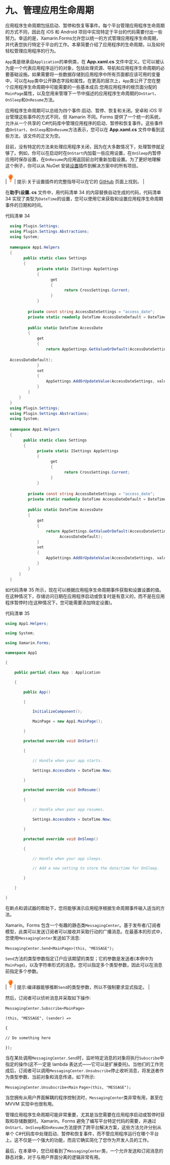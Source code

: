 # 九、管理应用生命周期

应用程序生命周期包括启动、暂停和恢复等事件。每个平台管理应用程序生命周期的方式不同，因此在 iOS 和 Android 项目中实现特定于平台的代码需要付出一些努力。幸运的是，Xamarin.Forms允许您以统一的方式管理应用程序生命周期，并代表您执行特定于平台的工作。本章简要介绍了应用程序的生命周期，以及如何轻松管理应用程序的行为。

`App`类是继承自`Application`的单例类，在 **App.xaml.cs** 文件中定义。它可以被认为是一个代表应用程序运行的对象，包括处理资源、导航和应用程序生命周期的必要基础设施。如果需要将一些数据存储到应用程序中所有页面都应该可用的变量中，可以在`App`类中公开静态字段和属性。在更高的层次上，`App`类公开了您在整个应用程序生命周期中可能需要的一些基本成员:您用应用程序的根页面分配的`MainPage`属性，以及您用来管理下一节中描述的应用程序生命周期的`OnStart`、`OnSleep`和`OnResume`方法。

应用程序生命周期可以总结为四个事件:启动、暂停、恢复和关闭。安卓和 iOS 平台管理这些事件的方式不同，但 Xamarin 不同。Forms 提供了一个统一的系统，允许从一个共享的 C#代码库中管理应用程序的启动、暂停和恢复事件。这些事件由`OnStart`、`OnSleep`和`OnResume`方法表示，您可以在 **App.xaml.cs** 文件中看到这些方法，该文件的正文为空。

目前，没有特定的方法来处理应用程序关闭，因为在大多数情况下，处理暂停就足够了。例如，你可以在启动时在`OnStart`内加载一些应用设置，在`OnSleep`内暂停应用时保存设置，在`OnResume`内应用返回前台时重新加载设置。为了更好地理解这个例子，你可以从 NuGet 安装[设置](https://www.nuget.org/packages/Xam.Plugins.Settings/)插件到解决方案中的所有项目。

| ![](img/tip.png) | 提示:关于设置插件的完整指导可以在它的 [GitHub](https://github.com/jamesmontemagno/SettingsPlugin) 页面上找到。 |

在**助手\设置. cs** 文件中，用代码清单 34 的内容替换自动生成的代码，代码清单 34 实现了类型为`DateTime`的设置，您可以使用它来获取和设置应用程序生命周期事件的日期和时间。

代码清单 34

```cs
  using Plugin.Settings;
  using Plugin.Settings.Abstractions;
  using System;

  namespace App1.Helpers
  {
        public static class Settings
        {
              private static ISettings AppSettings
              {
                    get
                    {
                          return CrossSettings.Current;
                    }
              }

          private const string AccessDateSettings = "access_date";
          private static readonly DateTime AccessDateDefault = DateTime.Now;

          public static DateTime AccessDate
          {
              get
              {
                  return AppSettings.GetValueOrDefault(AccessDateSettings, 

  AccessDateDefault);
              }
              set
              {
                  AppSettings.AddOrUpdateValue(AccessDateSettings, value);
              }
          }
      }
  }
  using Plugin.Settings;
  using Plugin.Settings.Abstractions;
  using System;

  namespace App1.Helpers
  {
        public static class Settings
        {
              private static ISettings AppSettings
              {
                    get
                    {
                          return CrossSettings.Current;
                    }
              }

          private const string AccessDateSettings = "access_date";
          private static readonly DateTime AccessDateDefault = DateTime.Now;

          public static DateTime AccessDate
          {
              get
              {
                  return AppSettings.GetValueOrDefault(AccessDateSettings, 
                        AccessDateDefault);
              }
              set
              {
                  AppSettings.AddOrUpdateValue(AccessDateSettings, value);
              }
          }
      }
  }

```

如代码清单 35 所示，现在可以根据应用程序生命周期事件获取和设置设置的值。在这种情况下，存储访问日期在应用程序启动或恢复时是有意义的，而不是在应用程序暂停时(在这种情况下，您可能需要添加特定设置)。

代码清单 35

```cs
using App1.Helpers;
```

```cs
using System;
```

```cs
using Xamarin.Forms;
```

```cs
namespace App1
```

```cs
{
```

```cs
    public partial class App : Application
```

```cs
    {
```

```cs
        public App()
```

```cs
        {
```

```cs
            InitializeComponent();
```

```cs
            MainPage = new App1.MainPage();
```

```cs
        }
```

```cs
        protected override void OnStart()
```

```cs
        {
```

```cs
            // Handle when your app starts.
```

```cs
            Settings.AccessDate = DateTime.Now;
```

```cs
        }
```

```cs
        protected override void OnResume()
```

```cs
        {
```

```cs
            // Handle when your app resumes.
```

```cs
            Settings.AccessDate = DateTime.Now;
```

```cs
        }
```

```cs
        protected override void OnSleep()
```

```cs
        {
```

```cs
            // Handle when your app sleeps.
```

```cs
            // Add a new setting to store the date/time for OnSleep.
```

```cs
        }
```

```cs
    }
```

```cs
}
```

在断点和调试器的帮助下，您将能够演示应用程序根据生命周期事件输入适当的方法。

Xamarin。Forms 包含一个有趣的静态类`MessagingCenter`。基于发布者/订阅者模型，此类可以发送订阅者可以接收并采取行动的广播消息。在最基本的形式中，您使用`MessagingCenter`发送如下消息:

`MessagingCenter.Send<MainPage>(this, "MESSAGE");`

`Send`方法的类型参数指定订户应该期望的类型；它的参数是发送者(本例中为`MainPage`)，以及字符串形式的消息。您可以指定多个类型参数，因此可以在消息前指定多个参数。

| ![](img/tip.png) | 提示:编译器能够推断`Send`的类型参数，所以不强制要求显式指定。 |

然后，订阅者可以侦听消息并采取如下操作:

`MessagingCenter.Subscribe<MainPage>`

`(this, "MESSAGE", (sender) =>`

`{`

`// Do something here`

`});`

当在某处调用`MessagingCenter.Send`时，监听特定消息的对象将执行`Subscribe`中指定的操作(这不一定是 lambda 表达式——它可以是扩展委托)。当他们的工作完成后，订阅者可以调用`MessagingCenter.Unsubscribe`停止收听消息，将发送者作为类型参数、当前对象和消息传递，如下所示:

`MessagingCenter.Unsubscribe<Main` `Page>(this, "MESSAGE");`

当您拥有从用户界面解耦的程序控制流时，`MessagingCenter`类非常有用，甚至在 MVVM 实现中也很有用。

管理应用程序生命周期可能非常重要，尤其是当您需要在应用程序启动或暂停时获取和存储数据时。Xamarin。Forms 避免了编写平台特定代码的需要，并通过`OnStart`、`OnSleep`和`OnResume`方法提供了跨平台解决方案，这些方法允许分别从单个 C#代码库中处理启动、暂停和恢复事件，而不管应用程序运行在哪个平台上。这不仅是一个强大的功能，而且它确实简化了您作为开发人员的工作。

最后，在本章中，您已经看到了`MessagingCenter`类，一个允许发送和订阅消息的静态对象，对于与用户界面分离的逻辑非常有用。